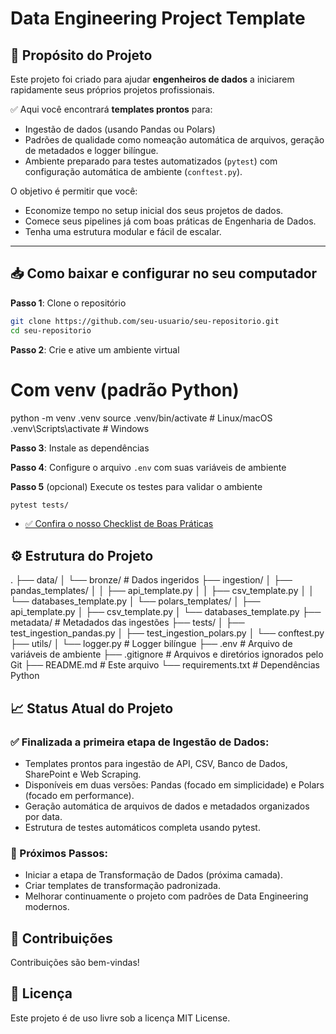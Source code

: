 # Data Engineering Project Template

## 📌 Propósito do Projeto

Este projeto foi criado para ajudar **engenheiros de dados** a iniciarem rapidamente seus próprios projetos profissionais.

✅ Aqui você encontrará **templates prontos** para:
- Ingestão de dados (usando Pandas ou Polars)
- Padrões de qualidade como nomeação automática de arquivos, geração de metadados e logger bilíngue.
- Ambiente preparado para testes automatizados (`pytest`) com configuração automática de ambiente (`conftest.py`).

O objetivo é permitir que você:
- Economize tempo no setup inicial dos seus projetos de dados.
- Comece seus pipelines já com boas práticas de Engenharia de Dados.
- Tenha uma estrutura modular e fácil de escalar.

---

## 📥 Como baixar e configurar no seu computador

**Passo 1**: Clone o repositório

```bash
git clone https://github.com/seu-usuario/seu-repositorio.git
cd seu-repositorio
```

**Passo 2**: Crie e ative um ambiente virtual

# Com venv (padrão Python)
python -m venv .venv
source .venv/bin/activate  # Linux/macOS
.venv\Scripts\activate     # Windows

**Passo 3**: Instale as dependências

**Passo 4**: Configure o arquivo `.env` com suas variáveis de ambiente

**Passo 5** (opcional) Execute os testes para validar o ambiente

```bash
pytest tests/
```

- [✅ Confira o nosso Checklist de Boas Práticas](CHECKLIST.md)

## ⚙️ Estrutura do Projeto

.
├── data/
│   └── bronze/          # Dados ingeridos
├── ingestion/
│   ├── pandas_templates/
│   │   ├── api_template.py
│   │   ├── csv_template.py
│   │   └── databases_template.py
│   └── polars_templates/
│       ├── api_template.py
│       ├── csv_template.py
│       └── databases_template.py
├── metadata/            # Metadados das ingestões
├── tests/
│   ├── test_ingestion_pandas.py
│   ├── test_ingestion_polars.py
│   └── conftest.py
├── utils/
│   └── logger.py        # Logger bilíngue
├── .env                 # Arquivo de variáveis de ambiente
├── .gitignore           # Arquivos e diretórios ignorados pelo Git
├── README.md            # Este arquivo
└── requirements.txt     # Dependências Python

## 📈 Status Atual do Projeto

### ✅ Finalizada a primeira etapa de Ingestão de Dados:

- Templates prontos para ingestão de API, CSV, Banco de Dados, SharePoint e Web Scraping.
- Disponíveis em duas versões: Pandas (focado em simplicidade) e Polars (focado em performance).
- Geração automática de arquivos de dados e metadados organizados por data.
- Estrutura de testes automáticos completa usando pytest.

### 🚧 Próximos Passos:

- Iniciar a etapa de Transformação de Dados (próxima camada).
- Criar templates de transformação padronizada.
- Melhorar continuamente o projeto com padrões de Data Engineering modernos.

## 🤝 Contribuições
Contribuições são bem-vindas!

## 📄 Licença
Este projeto é de uso livre sob a licença MIT License.

